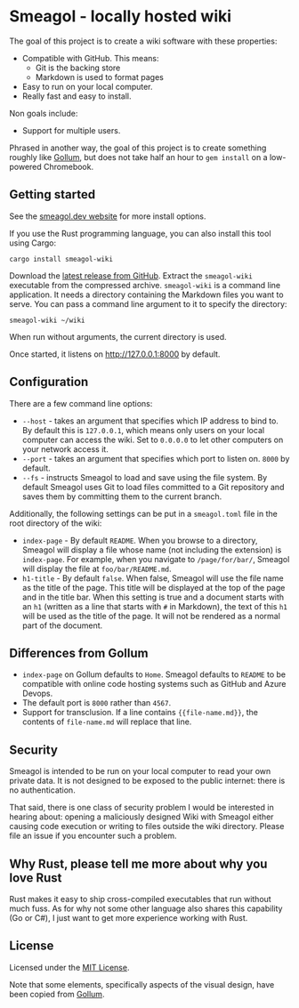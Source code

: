 # Smeagol - locally hosted wiki

The goal of this project is to create a wiki software with these properties:

* Compatible with GitHub. This means:
  * Git is the backing store
  * Markdown is used to format pages
* Easy to run on your local computer.
* Really fast and easy to install.

Non goals include:

* Support for multiple users.

Phrased in another way, the goal of this project is to create something roughly
like [Gollum](https://github.com/gollum/gollum), but does not take half an hour
to `gem install` on a low-powered Chromebook.

## Getting started

See the [smeagol.dev website](https://smeagol.dev/) for more install options.

If you use the Rust programming language, you can also install this tool using Cargo:

```
cargo install smeagol-wiki
```

Download the [latest release from GitHub](https://github.com/AustinWise/smeagol/releases/latest).
Extract the `smeagol-wiki` executable from the compressed archive.
`smeagol-wiki` is a command line application. It needs a directory
containing the Markdown files you want to serve. You can pass
a command line argument to it to specify the directory:

```
smeagol-wiki ~/wiki
```

When run without arguments, the current directory is used.

Once started, it listens on http://127.0.0.1:8000 by default.

## Configuration

There are a few command line options:

* `--host` - takes an argument that specifies which IP address to bind to. By
  default this is `127.0.0.1`, which means only users on your local computer can
  access the wiki. Set to `0.0.0.0` to let other computers on your network
  access it.
* `--port` - takes an argument that specifies which port to listen on. `8000` by
  default.
* `--fs` - instructs Smeagol to load and save using the file system. By default
  Smeagol uses Git to load files committed to a Git repository and saves them by
  committing them to the current branch.

Additionally, the following settings can be put in a `smeagol.toml` file in the
root directory of the wiki:

* `index-page` - By default `README`. When you browse to a directory, Smeagol
  will display a file whose name (not including the extension) is `index-page`.
  For example, when you navigate to `/page/for/bar/`, Smeagol will display the
  file at `foo/bar/README.md`.
* `h1-title` - By default `false`. When false, Smeagol will use the file name
  as the title of the page. This title will be displayed at the top of the page
  and in the title bar. When this setting is true and a document starts with an
  `h1` (written as a line that starts with `#` in Markdown), the text of this
  `h1` will be used as the title of the page. It will not be rendered as a
  normal part of the document.

## Differences from Gollum

* `index-page` on Gollum defaults to `Home`. Smeagol defaults to `README` to be
  compatible with online code hosting systems such as GitHub and Azure Devops.
* The default port is `8000` rather than `4567`.
* Support for transclusion. If a line contains `{{file-name.md}}`, the contents of `file-name.md`
  will replace that line.

## Security

Smeagol is intended to be run on your local computer to read your own private data. It is not
designed to be exposed to the public internet: there is no authentication.

That said, there is one class of security problem I would be interested in hearing about: opening
a maliciously designed Wiki with Smeagol either causing code execution or writing to files outside
the wiki directory. Please file an issue if you encounter such a problem.

## Why Rust, please tell me more about why you love Rust

Rust makes it easy to ship cross-compiled executables that run without much fuss.
As for why not some other language also shares this capability (Go or C#),
I just want to get more experience working with Rust.

## License

Licensed under the [MIT License](LICENSE).

Note that some elements, specifically aspects of the visual design,
have been copied from [Gollum](https://github.com/gollum/gollum).
